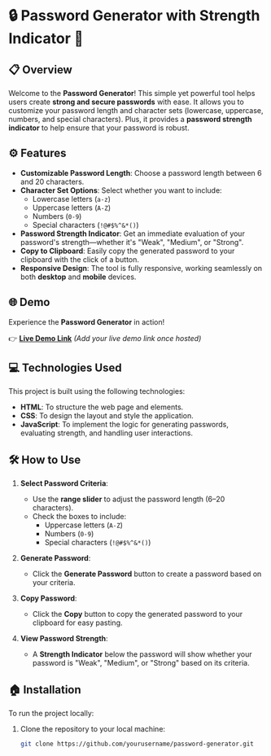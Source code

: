 # 🔒 **Password Generator with Strength Indicator** 🔑

## 📋 **Overview**

Welcome to the **Password Generator**! This simple yet powerful tool helps users create **strong and secure passwords** with ease. It allows you to customize your password length and character sets (lowercase, uppercase, numbers, and special characters). Plus, it provides a **password strength indicator** to help ensure that your password is robust.

## ⚙️ **Features**

- **Customizable Password Length**: Choose a password length between 6 and 20 characters.
- **Character Set Options**: Select whether you want to include:
  - Lowercase letters (`a-z`)
  - Uppercase letters (`A-Z`)
  - Numbers (`0-9`)
  - Special characters (`!@#$%^&*()`)
- **Password Strength Indicator**: Get an immediate evaluation of your password's strength—whether it's "Weak", "Medium", or "Strong".
- **Copy to Clipboard**: Easily copy the generated password to your clipboard with the click of a button.
- **Responsive Design**: The tool is fully responsive, working seamlessly on both **desktop** and **mobile** devices.

## 🌐 **Demo**

Experience the **Password Generator** in action!

👉 [**Live Demo Link**](#) *(Add your live demo link once hosted)*

## 💻 **Technologies Used**

This project is built using the following technologies:

- **HTML**: To structure the web page and elements.
- **CSS**: To design the layout and style the application.
- **JavaScript**: To implement the logic for generating passwords, evaluating strength, and handling user interactions.

## 🛠️ **How to Use**

1. **Select Password Criteria**:
   - Use the **range slider** to adjust the password length (6–20 characters).
   - Check the boxes to include:
     - Uppercase letters (`A-Z`)
     - Numbers (`0-9`)
     - Special characters (`!@#$%^&*()`)

2. **Generate Password**:
   - Click the **Generate Password** button to create a password based on your criteria.

3. **Copy Password**:
   - Click the **Copy** button to copy the generated password to your clipboard for easy pasting.

4. **View Password Strength**:
   - A **Strength Indicator** below the password will show whether your password is "Weak", "Medium", or "Strong" based on its criteria.

## 🏠 **Installation**

To run the project locally:

1. Clone the repository to your local machine:
   ```bash
   git clone https://github.com/yourusername/password-generator.git
